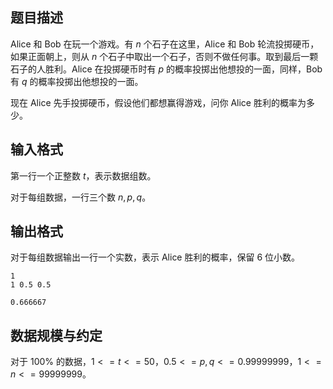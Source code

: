 ## 题目描述

Alice 和 Bob 在玩一个游戏。有 $n$ 个石子在这里，Alice 和 Bob 轮流投掷硬币，如果正面朝上，则从 $n$ 个石子中取出一个石子，否则不做任何事。取到最后一颗石子的人胜利。Alice 在投掷硬币时有 $p$ 的概率投掷出他想投的一面，同样，Bob 有 $q$ 的概率投掷出他想投的一面。

现在 Alice 先手投掷硬币，假设他们都想赢得游戏，问你 Alice 胜利的概率为多少。

## 输入格式

第一行一个正整数 $t$，表示数据组数。

对于每组数据，一行三个数 $n,p,q$。

## 输出格式

对于每组数据输出一行一个实数，表示 Alice 胜利的概率，保留 $6$ 位小数。

```input1
1
1 0.5 0.5
```
```output1
0.666667
```

## 数据规模与约定

对于 $100\%$ 的数据，$1<=t<=50$，$0.5<=p,q<=0.99999999$，$1<=n<=99999999$。